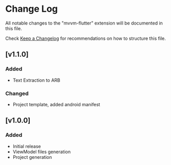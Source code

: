 # Change Log

All notable changes to the "mvvm-flutter" extension will be documented in this file.

Check [Keep a Changelog](http://keepachangelog.com/) for recommendations on how to structure this file.

## [v1.1.0]

### Added

- Text Extraction to ARB

### Changed

- Project template, added android manifest

## [v1.0.0]

### Added

- Initial release
- ViewModel files generation
- Project generation
